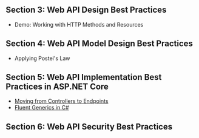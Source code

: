 ## Section 3: Web API Design Best Practices
* Demo: Working with HTTP Methods and Resources
## Section 4: Web API Model Design Best Practices
* Applying Postel's Law
## Section 5: Web API Implementation Best Practices in ASP.NET Core
* [Moving from Controllers to Endpoints](https://ardalis.com/moving-from-controllers-and-actions-to-endpoints-with-mediatr/)
* [Fluent Generics in C#](https://tyrrrz.me/blog/fluent-generics)
## Section 6: Web API Security Best Practices